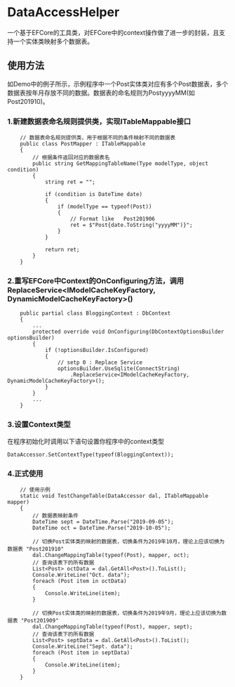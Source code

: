 # DataAccessHelper
一个基于EFCore的工具类，对EFCore中的context操作做了进一步的封装，且支持一个实体类映射多个数据表。
## 使用方法
如Demo中的例子所示，示例程序中一个Post实体类对应有多个Post数据表，多个数据表按年月存放不同的数据。数据表的命名规则为PostyyyyMM(如Post201910)。
### 1.新建数据表命名规则提供类，实现ITableMappable接口
```
    // 数据表命名规则提供类，用于根据不同的条件映射不同的数据表
    public class PostMapper : ITableMappable
    {
        // 根据条件返回对应的数据表名
        public string GetMappingTableName(Type modelType, object condition)
        {
            string ret = "";

            if (condition is DateTime date)
            {
                if (modelType == typeof(Post))
                {
                    // Format like   Post201906
                    ret = $"Post{date.ToString("yyyyMM")}";
                }
            }

            return ret;
        }
    }
```
### 2.重写EFCore中Context的OnConfiguring方法，调用ReplaceService<IModelCacheKeyFactory, DynamicModelCacheKeyFactory>()
```
    public partial class BloggingContext : DbContext
    {
        ...
        protected override void OnConfiguring(DbContextOptionsBuilder optionsBuilder)
        {
            if (!optionsBuilder.IsConfigured)
            {
                // setp 0 : Replace Service
                optionsBuilder.UseSqlite(ConnectString)
                    .ReplaceService<IModelCacheKeyFactory, DynamicModelCacheKeyFactory>();
            }
        }
        ...
    }
```
### 3.设置Context类型
在程序初始化时调用以下语句设置你程序中的context类型
```
DataAccessor.SetContextType(typeof(BloggingContext));
```
### 4.正式使用
```
    // 使用示例
    static void TestChangeTable(DataAccessor dal, ITableMappable mapper)
    {
        // 数据表映射条件
        DateTime sept = DateTime.Parse("2019-09-05");
        DateTime oct = DateTime.Parse("2019-10-05");

        // 切换Post实体类的映射的数据表，切换条件为2019年10月，理论上应该切换为数据表 "Post201910"
        dal.ChangeMappingTable(typeof(Post), mapper, oct);
        // 查询该表下的所有数据
        List<Post> octData = dal.GetAll<Post>().ToList();
        Console.WriteLine("Oct. data");
        foreach (Post item in octData)
        {
            Console.WriteLine(item);
        }

        // 切换Post实体类的映射的数据表，切换条件为2019年9月，理论上应该切换为数据表 "Post201909"
        dal.ChangeMappingTable(typeof(Post), mapper, sept);
        // 查询该表下的所有数据
        List<Post> septData = dal.GetAll<Post>().ToList();
        Console.WriteLine("Sept. data");
        foreach (Post item in septData)
        {
            Console.WriteLine(item);
        }
    }
```
